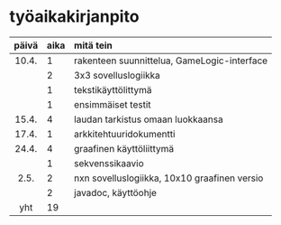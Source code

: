 # työaikakirjanpito

| päivä | aika | mitä tein  |
| :----:|:-----| :-----|
| 10.4. | 1    | rakenteen suunnittelua, GameLogic-interface |
|       | 2    | 3x3 sovelluslogiikka |
|       | 1    | tekstikäyttölittymä |
|       | 1    | ensimmäiset testit |
| 15.4. | 4    | laudan tarkistus omaan luokkaansa |
| 17.4. | 1    | arkkitehtuuridokumentti |
| 24.4. | 4    | graafinen käyttöliittymä|
|       | 1    | sekvenssikaavio|
| 2.5.  | 2    | nxn sovelluslogiikka, 10x10 graafinen versio|
|       | 2    | javadoc, käyttöohje|
| yht   | 19   | |
